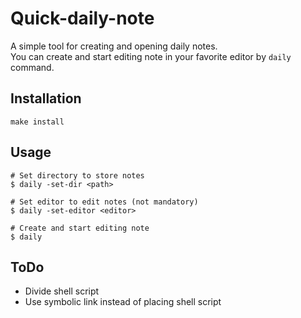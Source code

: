 # Quick-daily-note
A simple tool for creating and opening daily notes.  
You can create and start editing note in your favorite editor by `daily` command.

## Installation
```
make install
```

## Usage
```
# Set directory to store notes
$ daily -set-dir <path>

# Set editor to edit notes (not mandatory)
$ daily -set-editor <editor>

# Create and start editing note
$ daily
```

## ToDo
- Divide shell script
- Use symbolic link instead of placing shell script

